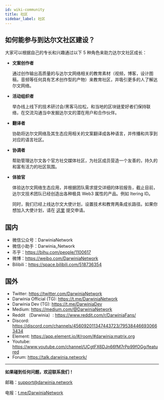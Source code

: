 ```yaml
---
id: wiki-community
title: 社区
sidebar_label: 社区
---
```


## 如何能参与到达尔文社区建设？

大家可以根据自己的专长和兴趣通过以下 5 种角色来助力达尔文社区成长：

* **文案创作者**
  
  通过创作输出高质量的与达尔文网络相关的教育素材（视频，博客，设计图稿，音频等任何具有艺术创作型的产物）来教育社区，并吸引更多的人了解达尔文网络。

* **活动组织者**
  
  举办线上线下的技术研讨会/黑客马拉松，和当地的区块链爱好者们保持联络，在交流沟通当中发掘达尔文的潜在用户和合作伙伴。

* **翻译者**
  
  协助将达尔文网络及其生态应用相关的文案翻译成各种语言，并传播和共享到对应的语言社区。

* **协调者**
  
  帮助管理达尔文各个官方社交媒体社区，为社区成员营造一个友善的，持久的和富有活力的社区氛围。

* **体验官**
  
  体验达尔文网络生态应用，并根据团队需求提交详细的体验报告，截止目前，达尔文技术团队已经创造出各种极具 Web3 属性的产品。例如 Itering ID。

  同时，我们已经上线达尔文大使计划，设置技术和教育两条成长路径。如果你想加入大使计划，请在 [这里](https://docs.google.com/forms/d/e/1FAIpQLSdh5k7yOikRsZBzIHz0VtMQ0Xg_Ps3skOiBGh3elGkZIJUFSw/viewform) 提交申请。

## 国内
- 微信公众号：DarwiniaNetwork
- 微信小助手：Darwinia_Network
- 币乎：https://bihu.com/people/1100617
- 微博：https://weibo.com/DarwiniaNetwork
- Bilibili：https://space.bilibili.com/518736354

## 国外
- Twitter: https://twitter.com/DarwiniaNetwork
- Darwinia Official (TG): https://t.me/DarwiniaNetwork
- Darwinia Dev (TG): https://t.me/DarwiniaDev
- Medium: https://medium.com/@DarwiniaNetwork
- Reddit （Darwinia）: https://www.reddit.com/r/DarwiniaFans/
- Discord: https://discord.com/channels/456092011347443723/795384466930663434
- Element: https://app.element.io/#/room/#darwinia:matrix.org
- Youtube: https://www.youtube.com/channel/UCgtFX6DJn66fM7rPp99fOGg/featured
- Forum: https://talk.darwinia.network/

<hr />

**如果碰到任何问题，欢迎联系我们！**

邮箱：[support@darwinia.network](support@darwinia.network)

电报：[t.me/DarwiniaNetwork](https://t.me/DarwiniaNetwork)

